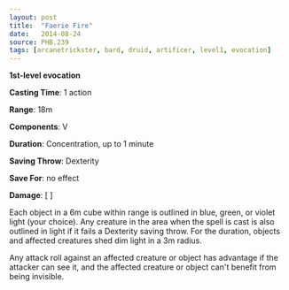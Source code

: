 ```yaml
---
layout: post
title:  "Faerie Fire"
date:   2014-08-24
source: PHB.239
tags: [arcanetrickster, bard, druid, artificer, level1, evocation]
---
```


**1st-level evocation**

**Casting Time**: 1 action

**Range**: 18m

**Components**: V

**Duration**: Concentration, up to 1 minute

**Saving Throw**: Dexterity

**Save For**: no effect

**Damage**: [ ]

Each object in a 6m cube within range is outlined in blue, green, or violet light (your choice). Any creature in the area when the spell is cast is also outlined in light if it fails a Dexterity saving throw. For the duration, objects and affected creatures shed dim light in a 3m radius.

Any attack roll against an affected creature or object has advantage if the attacker can see it, and the affected creature or object can't benefit from being invisible.